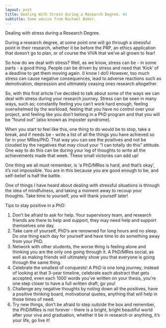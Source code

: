 ```yaml
---
layout: post
title: Dealing With Stress during a Research Degree. #1
subtitle: Some advice from Rachael Baker.
---
```



Dealing with stress during a Research Degree.

During a research degree, at some point one will go through a stressful point in their research, whether it be before the PRP, an ethics application that doesn’t go to plan, or of course the VIVA that we’ve all grown to fear!

So how do we deal with stress? Well, as we know, stress can be - in some parts - a good thing. People can be driven by stress and need that ‘Kick’ of a deadline to get them moving again. (I know I do!) However, too much stress can cause negative consequences, lead to adverse reactions such as demotivation, depression and ultimately ceasing ones research altogether.

So, with this first article I’ve decided to talk about some of the ways we can deal with stress during your research journey. Stress can be seen in many ways, such as; constantly feeling you can’t work hard enough, feeling overwhelmed by the workload, feeling that you have no control over your project, and feeling like you don’t belong in a PhD program and that you will be “found out” (also known as imposter syndrome).

When you start to feel like this, one thing to do would be to stop, take a break, and if needs be - write a list of all the things you have achieved so far in your MRes/PhD. That way you can see the positives and not be clouded by the negatives that may cloud your “I can totally do this” attitude. One way to do this can be during your log of thoughts to write all the achievements made that week. These small victories can add up!

One thing we all must remember, is ‘a PhD/MRes is hard, and that’s okay’, it’s not impossible. You are in this because you are good enough to be, and self-belief is half the battle.

One of things I have heard about dealing with stressful situations is through the idea of mindfulness, and taking a moment away to recoup your thoughts. Take time to yourself, you will thank yourself later!

Tips to stay positive in a PhD:
1.	Don’t be afraid to ask for help. Your supervisory team, and research friends are there to help and support, they may need help and support themselves one day.
2.	Take care of yourself, PhD’s are renowned for long hours and no sleep. Do one thing each day for yourself and have time to do something away from your PhD.
3.	Network with other students, the worse thing is feeling alone and thinking you are the only one going through it. A PhD/MRes social, as well as making friends will ultimately show you that everyone is going through the same thing.
4.	Celebrate the smallest of conquests! A PhD is one long journey, instead of looking at that 3-year timeline, celebrate each abstract that gets accepted, even each 1000 words you’ve written on your thesis, you’re one step closer to have a full written draft, go you!
5.	Challenge any negative thoughts by noting down all the positives, have a positive thinking board, motivational quotes, anything that will help in those times of need.
6.	Try new things, don’t be afraid to step outside the box and remember, the PhD/MRes is not forever - there is a bright, bright beautiful world after your viva and graduation, whether it be in research or anything, it’s your life, go live it!
